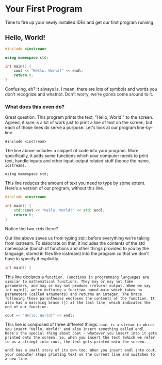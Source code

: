 # Your First Program

Time to fire up your newly installed IDEs and get our first program running.

## Hello, World!

```cpp
#include <iostream>

using namespace std;

int main() {
    cout << "Hello, World!" << endl;
    return 0;
}
```

Confusing, eh? It always is. I mean, there are lots of symbols and words you don't recognize and whatnot. Don't worry, we're gonna come around to it.

### What does this even do?

Great question. This program prints the text, "Hello, World!" to the screen. Agreed, it sure is a lot of work just to print a line of text on the screen, but each of those lines do serve a purpose. Let's look at our program line-by-line.

```
#include <iostream>
```

The line above includes a snippet of code into your program. More specifically, it adds some functions which your computer needs to print text, handle inputs and other input-output related stuff \(hence the name, `iostream).`

```
using namespace std;
```

This line reduces the amount of text you need to type by some extent. Here's a version of our program, without this line.

```cpp
#include <iostream>

int main() {
    std::cout << "Hello, World!" << std::endl;
    return 0;
}
```

Notice the two `stds` there?

Our line above saves us from typing std:: before everything we're taking from iostream. To elaborate on that, it includes the contents of the std namespace \(bunch of functions and other things provided to you by the language, stored in files like iostream\) into the program so that we don't have to specify it explicitly.

```cpp
int main() {
```

This line declares a `function. Functions in programming languages are similar to mathematical functions. They may or may not take parameters, and may or may not produce (return) output. When we say int main(), we're defining a function named main which takes no parameters (called arguments) and returns an integer. The brace following those parantheses encloses the contents of the function. It also has a matching brace (}) at the last line, which indicates the end of our function.`

```cpp
cout << "Hello, World!" << endl;
```

This line is composed of three different things. `cout is a stream in which you insert "Hello, World!" and also insert something called endl. Here's the special thing about cout - whatever you insert into it gets printed onto the screen. So, when you insert the text (which we refer to as a string) into cout, the text gets printed onto the screen.`

`endl has a small story of its own too. When you insert endl into cout, your computer stops printing text on the current line and switches to a new line.`

